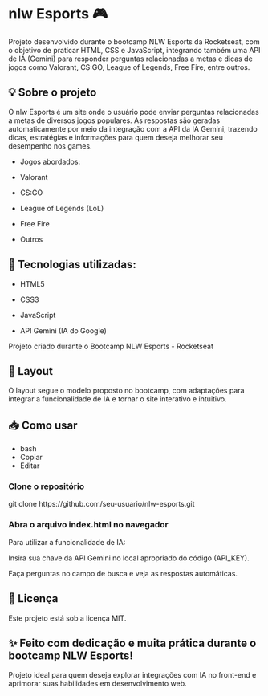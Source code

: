 # nlw Esports 🎮
Projeto desenvolvido durante o bootcamp NLW Esports da Rocketseat, com o objetivo de praticar HTML, CSS e JavaScript, integrando também uma API de IA (Gemini) para responder perguntas relacionadas a metas e dicas de jogos como Valorant, CS:GO, League of Legends, Free Fire, entre outros.

## 💡 Sobre o projeto
O nlw Esports é um site onde o usuário pode enviar perguntas relacionadas a metas de diversos jogos populares. As respostas são geradas automaticamente por meio da integração com a API da IA Gemini, trazendo dicas, estratégias e informações para quem deseja melhorar seu desempenho nos games.

- Jogos abordados:
- Valorant

- CS:GO

- League of Legends (LoL)

- Free Fire

- Outros

## 🚀 Tecnologias utilizadas:
- HTML5

- CSS3

- JavaScript

- API Gemini (IA do Google)

Projeto criado durante o Bootcamp NLW Esports - Rocketseat

## 🎨 Layout
O layout segue o modelo proposto no bootcamp, com adaptações para integrar a funcionalidade de IA e tornar o site interativo e intuitivo.

## 📥 Como usar
- bash
- Copiar
- Editar
### Clone o repositório
<bash>
git clone https://github.com/seu-usuario/nlw-esports.git
  
### Abra o arquivo index.html no navegador
Para utilizar a funcionalidade de IA:

Insira sua chave da API Gemini no local apropriado do código (API_KEY).

Faça perguntas no campo de busca e veja as respostas automáticas.

## 📄 Licença
Este projeto está sob a licença MIT.

## ✨ Feito com dedicação e muita prática durante o bootcamp NLW Esports!
Projeto ideal para quem deseja explorar integrações com IA no front-end e aprimorar suas habilidades em desenvolvimento web.
